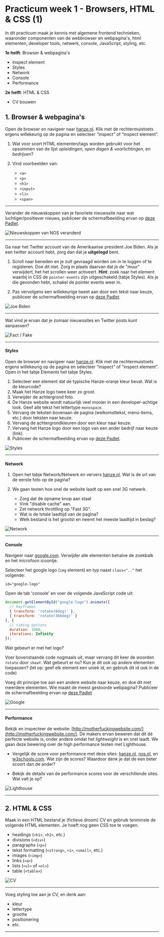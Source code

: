 # Practicum week 1 - Browsers, HTML & CSS (1)

In dit practicum maak je kennis met algemene frontend technieken, waaronder componenten van de webbrowser en webpagina's, html elementen, developer tools, netwerk, console, JavaScript, styling, etc. 

**1e helft**: Browser & webpagina's
- Inspect element
- Styles
- Network
- Console
- Performance

**2e helft**: HTML & CSS
- CV bouwen

## 1. Browser & webpagina's

Open de browser en navigeer naar [hanze.nl](https://www.hanze.nl). Klik met de rechtermuistoets ergens willekeurig op de pagina en selecteer “inspect” of “inspect element”.

1. Wat voor soort HTML elementen/tags worden gebruikt voor het opsommen van de lijst *opleidingen*, *open dagen & voorlichtingen*, en *bedrijven*? 

1. Vind voorbeelden van:
    - `<a>`
    - `<p>`
    - `<h1>`
    - `<input>`
    - `<li>`
    - `<span>`

---

Verander de nieuwskoppen van je favoriete nieuwssite naar wat luchtiger/positiever nieuws, publiceer de schermafbeelding ervan op [deze Padlet](https://padlet.com/bbarnard3/padlet-voor-nieuws-67xalc242mgux68o).

![Nieuwskoppen van NOS veranderd](files/nos.PNG)

---

Ga naar het Twitter account van de Amerikaanse president Joe Biden. Als je een twitter account hebt, zorg dan dat je **uitgelogd** bent.

1. Scroll naar beneden en je zult gevraagd worden om in te loggen of te registeren. Doe dit niet. Zorg in plaats daarvan dat je de "muur" verwijdert, het het scrollen weer activeert. **Hint**: zoek naar het element waarbij in CSS de `pointer-events` zijn uitgeschakeld (tabje Styles). Als je die gevonden hebt, schakel de pointer events weer in.

1. Pas vervolgens een willekeurige tweet aan door een tekst naar keuze, publiceer de schermafbeelding ervan op [deze Padlet](https://padlet.com/bbarnard3/web3biden).

![Joe Biden](files/biden.PNG)

---

Wat vind je ervan dat je zomaar nieuwssites en Twitter posts kunt aanpassen?

![Fact / Fake](files/fake.jpeg)

---

#### Styles 

Open de browser en navigeer naar [hanze.nl](https://www.hanze.nl). Klik met de rechtermuistoets ergens willekeurig op de pagina en selecteer “inspect” of “inspect element”. Open in het tabje Elements het tabje Styles.

1. Selecteer een element dat de typische Hanze-oranje kleur bevat. Wat is de kleurcode?
1. Maak het Hanze logo twee keer zo groot.
1. Verwijder de achtergrond foto.
1. De Hanze website wordt natuurlijk veel mooier in een developer-achtige look. Geef alle tekst het lettertype `monospace`.
1. Vervang de teksten bovenaan de pagina (welkomsttekst, menu-items, etc.) door teksten naar keuze.
1. Vervang de achtergrondkleuren door een kleur naar keuze.
1. Vervang het Hanze logo door een logo van een ander bedrijf naar keuze (link).
1. Publiceer de schermafbeelding ervan op [deze Padlet](https://padlet.com/bbarnard3/web3).

![Styles](files/styles.PNG)

---

#### Network 

1. Open het tabje Network/Netwerk en ververs [hanze.nl](https://www.hanze.nl). Wat is de url van de eerste foto op de pagina?

1. We gaan testen hoe snel de website laadt op een snel 3G netwerk.
  	- Zorg dat de opname knop aan staat
    - Vink "disable cache" aan. 
    - Zet network throttling op "Fast 3G".
    - Wat is de totale laadtijd van de pagina?
    - Welk bestand is het grootst en neemt het meeste laadtijd in beslag?

![Network](files/network.PNG)

---

#### Console 

Navigeer naar [google.com](https://google.com/). Verwijder alle elementen behalve de zoekbalk en het microfoon icoontje.

Selecteer het google logo (`img` element) en typ naast ``class=".."`` het volgende: 

```
id="google-logo"
```

Open de tab 'console' en voer de volgende JavaScript code uit:

```javascript
document.getElementById("google-logo").animate([
  // keyframes
  { transform: 'rotate(0deg)' },
  { transform: 'rotate(360deg)' }
], {
  // timing options
  duration: 1000,
  iterations: Infinity
});
```

Wat gebeurt er met het logo?

Voer bovenstaande code nogmaals uit, maar vervang dit keer de woorden ``rotate`` door ``skewY``. Wat gebeurt er nu? Kun je dit ook op andere elementen toepassen? (let op: geef elk element een uniek id, en gebruik dit id ook in de code) 

Voeg dit principe toe aan een andere website naar keuze, en doe dit met meerdere elementen. Wie maakt de meest gestoorde webpagina? Publiceer de schermafbeelding ervan op [deze Padlet](https://padlet.com/klbeard1/webtech)

![Google](files/google.PNG)

---

#### Performance 

Bekijk en inspecteer de website: [http://motherfuckingwebsite.com/](http://motherfuckingwebsite.com/). De makers ervan beweren dat dit dé perfecte website is, onder andere omdat het *lightweight* is en snel laadt. We gaan deze bewering over de high performance testen met Lighthouse. 

- Vergelijk de score voor performance met deze sites: [hanze.nl](https://www.hanze.nl), [nos.nl](https://www.nos.nl), en [w3schools.com](https://www.w3schools.com). Wat zijn de scores? Waardoor denk je dat de een beter scoort dan de ander?

- Bekijk de details van de performance scores voor de verschillende sites. Wat valt je op?

![Lighthouse](files/lighthouse.PNG)

---

## 2. HTML & CSS


Maak in een HTML bestand je (fictieve droom) CV en gebruik tenminste de volgende HTML elementen. Je hoeft nog geen CSS toe te voegen.

- headings (`<h1>`, `<h2>`, etc.)
- divisions (`<div>`)
- paragraphs (`<p>`)
- tekst formatting (`<strong>`, `<i>`, `<small>`, etc.)
- images (`<img>`)
- links (`<a>`)
- lists (`<ul>` of `<ol>`)
- table (`<table>`)

![CV](files/cv.jpeg)

---


Voeg styling toe aan je CV, en denk aan:

- kleur
- lettertype
- grootte
- positionering
- etc.



---